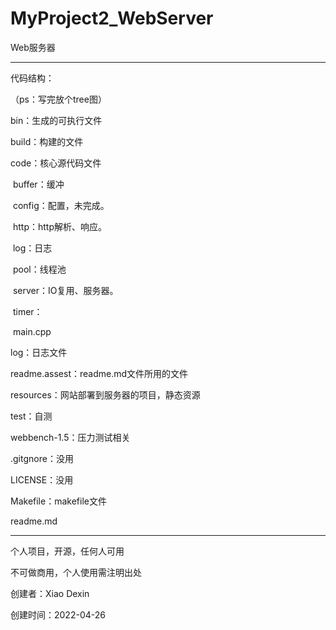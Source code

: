 # MyProject2_WebServer
Web服务器







********************************************************************************************************************************************************************************************************************

代码结构：

（ps：写完放个tree图）

bin：生成的可执行文件

build：构建的文件

code：核心源代码文件

​	buffer：缓冲

​	config：配置，未完成。

​	http：http解析、响应。

​	log：日志

​	pool：线程池

​	server：IO复用、服务器。

​	timer：

​	main.cpp

log：日志文件

readme.assest：readme.md文件所用的文件

resources：网站部署到服务器的项目，静态资源

test：自测

webbench-1.5：压力测试相关

.gitgnore：没用

LICENSE：没用

Makefile：makefile文件

readme.md

*************************************************************************************************************************************************************************************************************************

个人项目，开源，任何人可用

不可做商用，个人使用需注明出处

创建者：Xiao Dexin

创建时间：2022-04-26
